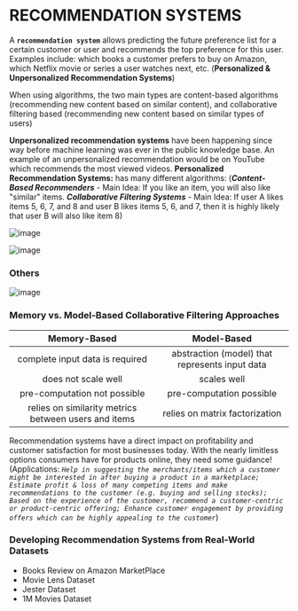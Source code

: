 # RECOMMENDATION SYSTEMS

A **`recommendation system`** allows predicting the future preference list for a certain customer or user and recommends the top preference for this user. Examples include: which books a customer prefers to buy on Amazon, which Netflix movie or series a user watches next, etc. (**Personalized & Unpersonalized Recommendation Systems**)

When using algorithms, the two main types are content-based algorithms (recommending new content based on similar content), and collaborative filtering based (recommending new content based on similar types of users)

**Unpersonalized recommendation systems** have been happening since way before machine learning was ever in the public knowledge base. An example of an unpersonalized recommendation would be on YouTube which recommends the most viewed videos.
**Personalized Recommendation Systems:** has many different algorithms: (***Content-Based Recommenders*** - Main Idea: If you like an item, you will also like "similar" items. ***Collaborative Filtering Systems*** - Main Idea: If user A likes items 5, 6, 7, and 8 and user B likes items 5, 6, and 7, then it is highly likely that user B will also like item 8)

![image](https://github.com/MarvinAgumba/RECOMMENDATION-SYSTEMS-WALKTHROUGH/assets/122484885/7ec2ab65-f562-4c27-9700-3844a45c754c)

![image](https://github.com/MarvinAgumba/RECOMMENDATION-SYSTEMS-WALKTHROUGH/assets/122484885/3b77d2a8-01e1-4a82-8fe1-5bb254c720c6)

### Others
![image](https://github.com/MarvinAgumba/RECOMMENDATION-SYSTEMS-WALKTHROUGH/assets/122484885/ef7b4648-b5d8-417c-a7fa-c008af887274)

### Memory vs. Model-Based Collaborative Filtering Approaches
|                     Memory-Based                     |                   Model-Based                  |
|:----------------------------------------------------:|:----------------------------------------------:|
| complete input data is required                      | abstraction (model) that represents input data |
| does not scale well                                  | scales well                                    |
| pre-computation not possible                         | pre-computation possible                       |
| relies on similarity metrics between users and items | relies on matrix factorization                 |

Recommendation systems have a direct impact on profitability and customer satisfaction for most businesses today. With the nearly limitless options consumers have for products online, they need some guidance! (Applications: *`Help in suggesting the merchants/items which a customer might be interested in after buying a product in a marketplace; Estimate profit & loss of many competing items and make recommendations to the customer (e.g. buying and selling stocks); Based on the experience of the customer, recommend a customer-centric or product-centric offering; Enhance customer engagement by providing offers which can be highly appealing to the customer`*)

### Developing Recommendation Systems from Real-World Datasets
 - Books Review on Amazon MarketPlace
 - Movie Lens Dataset
 - Jester Dataset
 - 1M Movies Dataset
